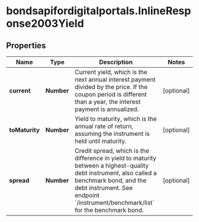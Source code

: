 # bondsapifordigitalportals.InlineResponse2003Yield

## Properties

Name | Type | Description | Notes
------------ | ------------- | ------------- | -------------
**current** | **Number** | Current yield, which is the next annual interest payment divided by the price. If the coupon period is different than a year, the interest payment is annualized. | [optional] 
**toMaturity** | **Number** | Yield to maturity, which is the annual rate of return, assuming the instrument is held until maturity. | [optional] 
**spread** | **Number** | Credit spread, which is the difference in yield to maturity between a highest-quality debt instrument, also called a benchmark bond, and the debt instrument. See endpoint &#x60;/instrument/benchmark/list&#x60; for the benchmark bond. | [optional] 


